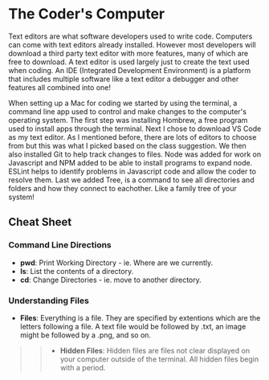 # The Coder's Computer

Text editors are what software developers used to write code. Computers can come with text editors already installed. However most developers will download a third party text editor with more features, many of which are free to download. A text editor is used largely just to create the text used when coding. An IDE (Integrated Development Environment) is a platform that includes multiple software like a text editor a debugger and other features all combined into one! 

When setting up a Mac for coding we started by using the terminal, a command line app used to control and make changes to the computer's operating system. The first step was installing Hombrew, a free program used to install apps through the terminal. Next I chose to download VS Code as my text editor. As I mentioned before, there are lots of editors to choose from but this was what I picked based on the class suggestion. We then also installed Git to help track changes to files. Node was added for work on Javascript and NPM added to be able to install programs to expand node. ESLint helps to identify problems in Javascript code and allow the coder to resolve them. Last we added Tree, is a command to see all directories and folders and how they connect to eachother. Like a family tree of your system!

## Cheat Sheet

### Command Line Directions

- **pwd**: Print Working Directory - ie. Where are we currently.
- **ls**: List the contents of a directory.
- **cd**: Change Directories - ie. move to another directory.

### Understanding Files

- **Files**: Everything is a file. They are specified by extentions which are the letters following a file. A text file would be followed by .txt, an image might be followed by a .png, and so on.
>> - **Hidden Files**: Hidden files are files not clear displayed on your computer outside of the terminal. All hidden files begin with a period. 
